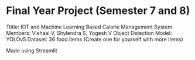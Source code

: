 # Final Year Project (Semester 7 and 8)
Ttitle: IOT and Machine Learning Based Calorie Management System
Members: Vishaal V, Shylendra S, Yogesh V
Object Detection Model: YOLOv5
Dataset: 36 food items (Create one for yourself with more items)

Made using Streamlit
